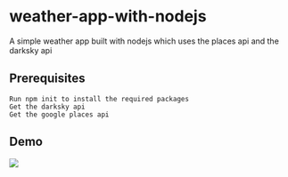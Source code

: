 # weather-app-with-nodejs
A simple weather app built with nodejs which uses the places api and the darksky api

## Prerequisites
```
Run npm init to install the required packages  
Get the darksky api  
Get the google places api
```
## Demo
![](https://github.com/wingedrasengan927/weather-app-with-nodejs)
